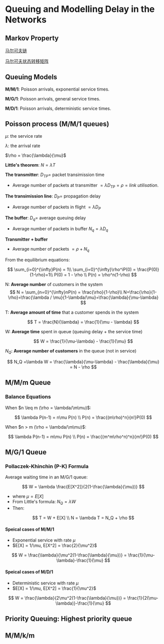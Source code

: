 # Queuing and Modelling Delay in the Networks

## Markov Property

[马尔可夫链](https://blog.csdn.net/bitcarmanlee/article/details/82819860)

[马尔可夫状态转移矩阵](https://www.zhihu.com/question/41423304)

## Queuing Models

**M/M/1**: Poisson arrivals, exponential service times.

**M/G/1**: Poisson arrivals, general service times.

**M/D/1**: Poisson arrivals, deterministic service times.

## Poisson process (M/M/1 queues)

$\mu$: the service rate

$\lambda$: the arrival rate

$\rho = \frac{\lambda}{\mu}$

**Little's theorem**: $N = \lambda T$

**The transmitter**: $D_{TP}=$ packet transimission time

- Average number of packets at transmitter $=\lambda D_{TP} = \rho = link\ utilisation$.

**The transimission line**: $D_P =$ propagation delay

- Average number of packets in flight $=\lambda D_P$

**The buffer**: $D_q=$ average queuing delay

- Average number of packets in buffer $N_q = \lambda D_q$

**Transmitter + buffer**

- Average number of packets $=\rho + N_q$

From the equilibrium equations:

$$
\sum_{i=0}^{\infty}P(n) = 1\\
\sum_{i=0}^{\infty}\rho^iP(0) = \frac{P(0)}{1-\rho}=1\\
P(0) = 1 - \rho \\
P(n) = \rho^n(1-\rho)
$$

N: **Average number** of customers in the system
$$
N = \sum_{n=0}^{\infty}nP(n) = \frac{\rho}{1-\rho}\\
N=\frac{\rho}{1-\rho}=\frac{\lambda / \mu}{1-\lambda/\mu}=\frac{\lambda}{\mu-\lambda}
$$

T: **Average amount of time** that a customer spends in the system

$$
T = \frac{N}{\lambda} = \frac{1}{\mu - \lambda}
$$

W: **Average time** spent in queue (queuing delay + the service time)

$$
W = \frac{1}{\mu-\lambda} - \frac{1}{\mu}
$$

$N_Q$: **Average number of customers** in the queue (not in service)

$$
N_Q =\lambda W = \frac{\lambda}{\mu-\lambda} - \frac{\lambda}{\mu} = N - \rho
$$

## M/M/m Queue

### Balance Equations

When $n \leq m (\rho = \lambda/\m\mu)$:

$$
\lambda P(n-1) = n\mu P(n) \\
P(n) = \frac{(m\rho)^n}{n!}P(0)
$$

When $n > m (\rho = \lambda/\m\mu)$:

$$
\lambda P(n-1) = m\mu P(n) \\
P(n) = \frac{(m^m\rho^n)^n}{m!}P(0)
$$

## M/G/1 Queue

### Pollaczek-Khinchin (P-K) Formula

Average waiting time in an M/G/1 queue:

$$
W = \lambda \frac{E[X^2]}{2(1-\frac{\lambda}{\mu})}
$$

- where $\mu = E[X]$
- From Little's formula: $N_Q=\lambda W$
- Then:

$$
T = W + E[X] \\
N = \lambda T = N_Q + \rho
$$

#### Speical cases of M/M/1

- Exponential service with rate $\mu$
- $E[X] = 1/\mu, E[X^2] = \frac{2}{\mu^2}$

$$
W = \frac{\lambda}{\mu^2(1-\frac{\lambda}{\mu})} = \frac{1}{\mu-\lambda}-\frac{1}{\mu}
$$

#### Speical cases of M/D/1

- Deterministic service with rate $\mu$
- $E[X] = 1/\mu, E[X^2] = \frac{1}{\mu^2}$

$$
W = \frac{\lambda}{2\mu^2(1-\frac{\lambda}{\mu})} = \frac{1}{2(\mu-\lambda)}-\frac{1}{\mu}
$$

## Priority Queuing: Highest priority queue

## M/M/k/m